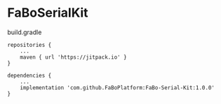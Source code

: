 # FaBoSerialKit


build.gradle
```
repositories {
    ...
    maven { url 'https://jitpack.io' }
}

dependencies {
    ...
    implementation 'com.github.FaBoPlatform:FaBo-Serial-Kit:1.0.0'
}
```
